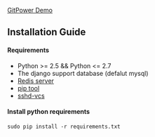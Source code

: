 [GitPower Demo](http://www.gitpower.com)

## Installation Guide

#### Requirements

* Python >= 2.5 && Python <= 2.7
* The django support database (defalut mysql)
* [Redis server ](http://redis.io/)
* [pip tool](https://pypi.python.org/pypi/pip)
* [sshd-vcs](https://github.com/epriestley/sshd-vcs)

#### Install python requirements
`sudo pip install -r requirements.txt`
